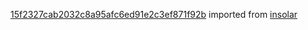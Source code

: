 [15f2327cab2032c8a95afc6ed91e2c3ef871f92b](https://github.com/insolar/insolar/commit/15f2327cab2032c8a95afc6ed91e2c3ef871f92b) imported from [insolar](https://github.com/insolar/insolar)
